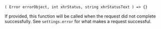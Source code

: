 ```x-wldoc-typedline
( Error errorObject, int xhrStatus, string xhrStatusText ) => {}
```

If provided, this function will be called when the request did not complete successfully. See `settings.error` for what makes a request successful.
